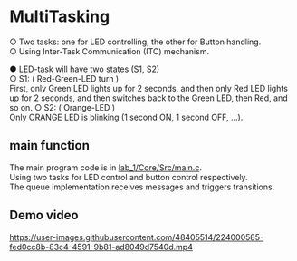 # MultiTasking
○ Two tasks: one for LED controlling, the other for Button handling.  
○ Using Inter-Task Communication (ITC) mechanism.  

● LED-task will have two states (S1, S2)  
○ S1: ( Red-Green-LED turn )  
First, only Green LED lights up for 2 seconds, and then only Red LED lights up for 2 seconds, and then switches back to the Green LED, then Red, and so on.
○ S2: ( Orange-LED )  
Only ORANGE LED is blinking (1 second ON, 1 second OFF, …).  

## main function
The main program code is in [lab_1/Core/Src/main.c](https://github.com/CCChen19990820/Embedded-System-FreeRTOS-Development/blob/main/lab_1/Core/Src/main.c).  
Using two tasks for LED control and button control respectively.  
The queue implementation receives messages and triggers transitions.  

## Demo video
https://user-images.githubusercontent.com/48405514/224000585-fed0cc8b-83c4-4591-9b81-ad8049d7540d.mp4
